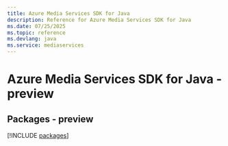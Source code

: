 ```yaml
---
title: Azure Media Services SDK for Java
description: Reference for Azure Media Services SDK for Java
ms.date: 07/25/2025
ms.topic: reference
ms.devlang: java
ms.service: mediaservices
---
```

# Azure Media Services SDK for Java - preview
## Packages - preview
[!INCLUDE [packages](media-services-index.md)]